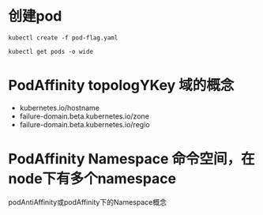 

# 创建pod

```shell script
kubectl create -f pod-flag.yaml

kubectl get pods -o wide
```

# PodAffinity topologYKey 域的概念
- kubernetes.io/hostname
- failure-domain.beta.kubernetes.io/zone
- failure-domain.beta.kubernetes.io/regio

# PodAffinity Namespace 命令空间，在node下有多个namespace
podAntiAffinity或podAffinity下的Namespace概念


